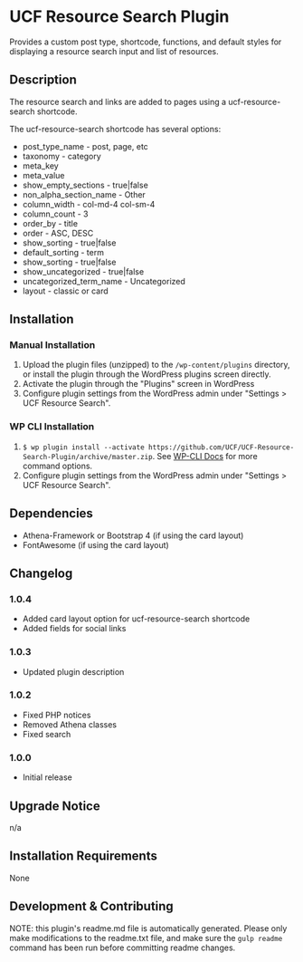 # UCF Resource Search Plugin #

Provides a custom post type, shortcode, functions, and default styles for displaying a resource search input and list of resources.


## Description ##

The resource search and links are added to pages using a ucf-resource-search shortcode.

The ucf-resource-search shortcode has several options:
* post_type_name - post, page, etc
* taxonomy - category
* meta_key
* meta_value
* show_empty_sections - true|false
* non_alpha_section_name - Other
* column_width - col-md-4 col-sm-4
* column_count - 3
* order_by - title
* order - ASC, DESC
* show_sorting - true|false
* default_sorting - term
* show_sorting - true|false
* show_uncategorized - true|false
* uncategorized_term_name - Uncategorized
* layout - classic or card

## Installation ##

### Manual Installation ###
1. Upload the plugin files (unzipped) to the `/wp-content/plugins` directory, or install the plugin through the WordPress plugins screen directly.
2. Activate the plugin through the "Plugins" screen in WordPress
3. Configure plugin settings from the WordPress admin under "Settings > UCF Resource Search".

### WP CLI Installation ###
1. `$ wp plugin install --activate https://github.com/UCF/UCF-Resource-Search-Plugin/archive/master.zip`.  See [WP-CLI Docs](http://wp-cli.org/commands/plugin/install/) for more command options.
2. Configure plugin settings from the WordPress admin under "Settings > UCF Resource Search".

## Dependencies ##

* Athena-Framework or Bootstrap 4 (if using the card layout)
* FontAwesome (if using the card layout)

## Changelog ##

### 1.0.4 ###
* Added card layout option for ucf-resource-search shortcode
* Added fields for social links

### 1.0.3 ###
* Updated plugin description

### 1.0.2 ###
* Fixed PHP notices
* Removed Athena classes
* Fixed search

### 1.0.0 ###
* Initial release


## Upgrade Notice ##

n/a


## Installation Requirements ##

None


## Development & Contributing ##

NOTE: this plugin's readme.md file is automatically generated.  Please only make modifications to the readme.txt file, and make sure the `gulp readme` command has been run before committing readme changes.
